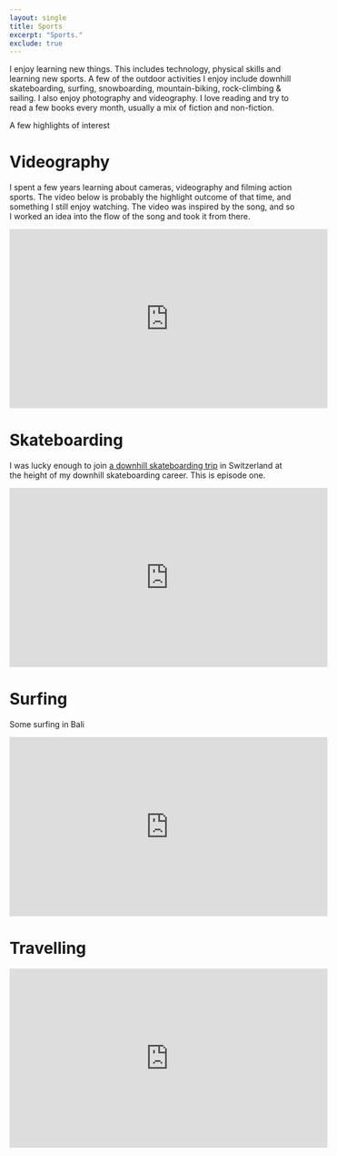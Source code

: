 ```yaml
---
layout: single
title: Sports
excerpt: "Sports."
exclude: true
---
```


I enjoy learning new things. This includes technology, physical skills and learning new sports. A few of the outdoor activities I enjoy include downhill skateboarding, surfing, snowboarding, mountain-biking, rock-climbing & sailing. I also enjoy photography and videography.
I love reading and try to read a few books every month, usually a mix of fiction and non-fiction.

A few highlights of interest

# Videography
I spent a few years learning about cameras, videography and filming action sports. The video below is probably the highlight outcome of that time, and something I still enjoy watching. The video was inspired by the song, and so I worked an idea into the flow of the song and took it from there. 
<iframe src="https://player.vimeo.com/video/52294962" width="560" height="315" frameborder="0" webkitallowfullscreen mozallowfullscreen allowfullscreen></iframe>

# Skateboarding
I was lucky enough to join <a href="https://web.archive.org/web/20191102071210/skategreenerpastures.com/matt-arderne/">a downhill skateboarding trip</a> in Switzerland at the height of my downhill skateboarding career. This is episode one.
<iframe width="560" height="315" src="https://www.youtube.com/embed/BTDAhB6kp4M" frameborder="0" allow="autoplay; encrypted-media" allowfullscreen></iframe>

# Surfing
Some surfing in Bali
<iframe width="560" height="315" src="https://www.youtube.com/embed/l7MwKO6trak" frameborder="0" allow="autoplay; encrypted-media" allowfullscreen></iframe>

# Travelling
<iframe width="560" height="315" src="https://www.youtube.com/embed/QApgQ1pX0po" frameborder="0" allow="autoplay; encrypted-media" allowfullscreen></iframe>


								

